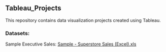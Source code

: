 ## Tableau_Projects

This repository contains data visualization projects created using Tableau.

### Datasets:

Sample Executive Sales:  [Sample - Superstore Sales (Excel).xls](https://community.tableau.com/s/question/0D54T00000CWeX8SAL/sample-superstore-sales-excelxls)
